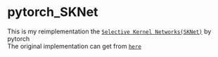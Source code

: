 # pytorch_SKNet
This is my reimplementation the [`Selective Kernel Networks(SKNet)`](https://arxiv.org/pdf/1903.06586.pdf "the paper") by pytorch<br>
The original implementation can get from [`here`](https://github.com/implus/SKNet "the implementation by caffe")
